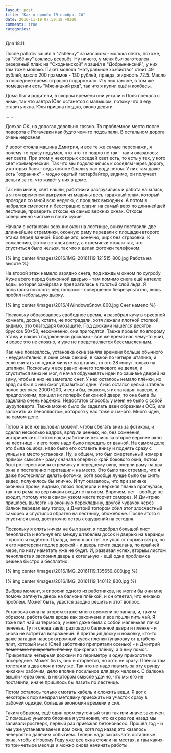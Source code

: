 ```yaml
---
layout: post
title: "Как я провёл 19 ноября, Сб"
date: 2016-11-19 07:50:18 +0300
comments: true
categories: 
---
```

Для 18.11

После работы зашёл в "Избёнку" за молоком - молока опять, похоже, за "Избёнку" взялись всерьёз. Ну ничего, у меня был заготовлен резервный план: на "Сходненской" я зашёл в "Добрынинский", у них там тоже молоко. Пакет молока "Натуральное хозяйство" стоит 49 рублей, масло 200 граммов - 130 рублей, правда, жирность 72.5. Масло в последнее время страшно подорожало. И у них там же, в том же помещении есть "Мясницкий ряд", так что я купил ещё и колбасы.

Дома были родители, в скором времени они уехали и Поля поехала с ними, так что завтра Юля останется с малышом, потому что я еду ставить окна. Юля пришла поздно, около девяти.

......

Доехал ОК, на дорогах довольно грязно. То проблемное место после поворота с Рогачевки как будто чем-то подсыпали. В остальном дорога очень неровная.

У ворот стояла машина Дмитрия, и все те же самые персонажи, я почему-то сразу подумал, что что-то пошло не так - так и оказалось: нет света. При этом у некоторых соседей свет есть, то есть у тех, у кого свет коммерческий. Так что мы подключились к соседям через дорогу, у которых баня - ведь они же брали у нас воду летом. У них там даже есть "охранник" - модно одетый гастарбайтер, видимо, он получает деньги за то, что живёт у них в доме.

Так или иначе, свет нашли, работники разгрузились и работа началась, а я тем временем выгрузил из машины весь гаражный хлам, который проездил со мной всю неделю, с прошлых выходных. А потом я набрался смелости и бесстрашно слазил на самый верх по длиннейшей лестнице, проверить откосы на самых верхних окнах. Откосы совершенно чистые и почти сухие.

Начали с установки верхних окон на лестнице, внизу поставили две длиннейшие стремянки, оконную раму передали с площадки второго этажа перед ванной. Вообще это, конечно, цирк без страховки. К сожалению, фотик остался внизу, а стремянки стояли так, что спуститься было нельзя, так что я делал фоточки телефоном.

{% img center /images/2016/IMG_20161119_121515_800.jpg Работа на высоте %}


На второй этаж намело изрядно снега, под каждым окном по сугробу. Хуже всего перед балконной дверью - там помимо снега ещё натекло воды, которая замёрзла и превратилась в толстый слой льда. Я попытался поколоть лёд топором - совершенно безрезультатно, лишь пробил небольшую дырку.

{% img center /images/2016/4WindowsSnow_800.jpg Снег намело %}

Поскольку образовалось свободное время, я разобрал кучу в эркерной комнате, доски, кстати, не пострадали, хотя лежали плотной стопкой, видимо, это благодаря биозащите. Под досками нашёлся десяток брусков 50\*50, несомненно, они пригодятся. Также прошёл по второму этажу и накрыл подоконники досками - все же время нас чему-то учит, и вовсе это не сложно, и уже не представляется бессмысленным.

Как мне показалось, установка окна заняла времени больше обычного - неудивительно, в окне семь секций, в кажой по четыре штапика, и если считать по одной минуте на штапик, то это 28 минут только на штапики. Поскольку я все равно ничего толкового не делал, и спуститься вниз не мог, я начал обдумывать идеи по зашивке дверей на зиму, чтобы  в них не заметало снег. У нас осталось немало плёнки, но вряд ли бы я с ней смог управиться один. У нас остался целый штабель полос велокса 2000\*200, и если бы, скажем, я их затащил наверх, и, предположим, пришил их поперёк балконной двери, то она была бы заделана очень надёжно. Недостаток способа: у меня не было с собой шуруповерта. Также можно было бы заделать двеи обрезками ОСБ, или заложить их пенопластом, которого у нас тоже оч много. Много идей, на самом деле.

Потом я всё же выловил момент, чтобы сбегать вниз за фотиком, и сделал несколько кадров, вряд ли ценных, но, без сомнения, исторических. Потом наши работники взялись за второе верхнее окно на лестнице - и его тоже надо было передать от ванной. На самом деле, это была ошибка, надо было его оставить внизу и поднять сразу с улицы на место установки. Ну, в общем, это был смертельный номер в прямом смысле - раму сначала оперли о край бокового окна, потом быстро переставили стремянку к переднему окну, оперли раму на два окна и постепенно перетащили на место. Это было так стремно, что я даже постеснялся делать фоточки, хотя вообще лучше было бы снять видео, получилось бы эпично. И тут оказалось, что при заливке оконный проем, видимо, плохо подперли и верхняя планка прогнулась, так что рама по вертикали входит с натягом. Впрочем, нет - вообще не входит, потому что в самом узком месте торчит саморез. И Дмитрию пришлось вылезти на оконную перекладину, другой чувачок через балкон передал ему топор, и Дмитрий топором сбил этот злосчастный саморез и спустился обратно на лестницу, обожебоже. После этого я спустился вниз, достаточно острых ощущений на сегодня.

Поскольку я опять ничем не был занят, я подобрал большой лист пенопласта и воткнул его между штабелем досок и дверью на веранды - просто и надёжно. Правда, пенопласт тут же упал от порыва ветра, но я его мастерски подпер доской - и дверь почти заделана, по крайней мере, по низу наметать уже не будет. И, развивая успех, вторым листом пенопласта я заслонил дверь в котельную - ещё одна проблемка решена быстро и бесплатно. 

{% img center /images/2016/IMG_20161119_135659_800.jpg %}

{% img center /images/2016/IMG_20161119_140112_800.jpg %}

Выбрав момент, я спросил одного из работников, не могли бы они мне помочь затянуть дверь на балконе плёнкой, и он ответил, что никаких проблем. Может быть, удастся заодно решить и этот вопрос.

Установка окна на втором этаже много времени не заняла, и, таким образом, работа была вроде как закончена и все пошли пить чай. Я тоже пил чай из термоса, у меня даже была с собой маленькая пачка печенья. Тут я снова завёл разговор о балконной двери и плёнке - и снова не встретил возражений. Я притащил доску и ножовку, кто-то даже затащил наверх огромный кусок пленки (упаковку от штабеля плит, который мы с Юлей заботливо припрятали осенью) - и Дмитрий ~~помог мне прикрепить плёнку~~ прикрепил плёнку, а я ему помог. Прикрепили четырьмя досками по периметру и одну приколотили посередине. Может быть, оно и оторвётся, но хоть не сразу. Плёнка там толстая и в два слоя к тому же. Так что не надо платить за эту ерунду никаким рабочим, дело вполне посильное для двух человек. С балкона вышли через окно, в некотором смысле удачно, что мы его не поставили, иначе пришлось бы лазить по лестнице.

Потом осталось только смотать кабель и сложить вещи. Я вот с некоторых пор внедрил методику приезжать на участок сразу в рабочей одежде, большая экономия времени и сил.

Таким образом, ещё один промежуточный этап так или иначе закончен. С помощью унылого бложика я установил, что как раз год назад мы заливали ростверк, первый раз приезжал бетононасос. Прошёл год - и мы уже устанавливаем в дом окна, хотя год назад это казалось невероятно далёким событием. Теперь надо заказывать остальные окна, чтобы к Новому Году уже все окна стояли на местах, а там каких-то три-четыре месяца и можно снова начинать работы.
